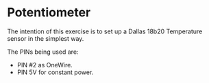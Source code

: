 # Potentiometer

The intention of this exercise is to set up a Dallas 18b20 Temperature sensor in the simplest way.

The PINs being used are:

- PIN #2 as OneWire.
- PIN 5V for constant power.
